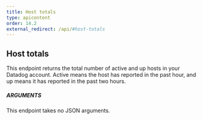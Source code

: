 ```yaml
---
title: Host totals
type: apicontent
order: 14.2
external_redirect: /api/#host-totals
---
```


## Host totals
This endpoint returns the total number of active and up hosts in your Datadog account. Active means the host has reported in the past hour, and up means it has reported in the past two hours.

##### ARGUMENTS

This endpoint takes no JSON arguments.
